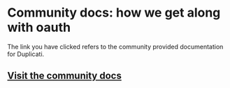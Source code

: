 # Community docs: how we get along with oauth

The link you have clicked refers to the community provided documentation for Duplicati.

## [Visit the community docs](https://prev-docs.duplicati.com/en/latest/appendix-e-how-we-get-along-with-oauth/)
